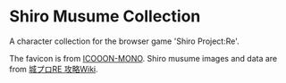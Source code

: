 # Shiro Musume Collection
A character collection for the browser game 'Shiro Project:Re'.

The favicon is from [ICOOON-MONO](https://icooon-mono.com/10109/).
Shiro musume images and data are from [城プロRE 攻略Wiki](https://scre.swiki.jp/).
